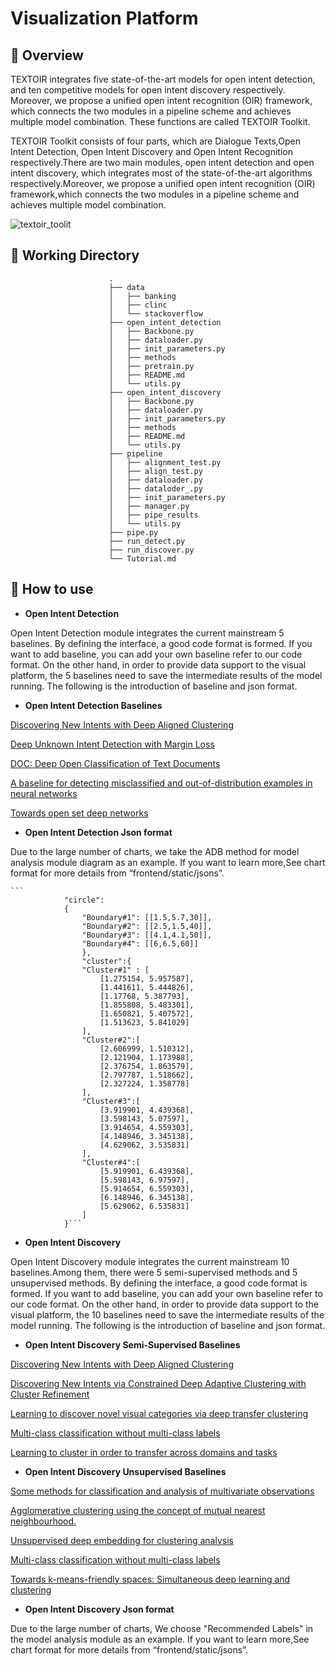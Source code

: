 # Visualization Platform

## :house_with_garden: Overview


TEXTOIR integrates five state-of-the-art models for open intent detection, and ten competitive models for open intent discovery respectively. Moreover, we propose a unified open intent recognition (OIR) framework, which connects the two modules in a pipeline scheme and achieves multiple model combination. These functions are called TEXTOIR Toolkit.

TEXTOIR Toolkit consists of four parts, which are Dialogue Texts,Open Intent Detection, Open Intent Discovery and Open Intent Recognition respectively.There are two main modules, open intent detection and open intent discovery, which integrates most of the state-of-the-art algorithms respectively.Moreover, we propose a unified open intent recognition (OIR) framework,which connects the two modules in a pipeline scheme and achieves multiple model combination.

![textoir_toolit](https://user-images.githubusercontent.com/37832030/112449266-2a54b900-8d8e-11eb-8dab-8b76ee7ae9fc.jpg)

## :tram: Working Directory

  ```
                        .
                        ├── data  
                        │   ├── banking
                        │   ├── clinc
                        │   └── stackoverflow
                        ├── open_intent_detection  
                        │   ├── Backbone.py
                        │   ├── dataloader.py
                        │   ├── init_parameters.py
                        │   ├── methods
                        │   ├── pretrain.py
                        │   ├── README.md
                        │   └── utils.py
                        ├── open_intent_discovery  
                        │   ├── Backbone.py
                        │   ├── dataloader.py
                        │   ├── init_parameters.py
                        │   ├── methods
                        │   ├── README.md
                        │   └── utils.py
                        ├── pipeline
                        │   ├── alignment_test.py
                        │   ├── align_test.py
                        │   ├── dataloader.py
                        │   ├── dataloder_.py
                        │   ├── init_parameters.py
                        │   ├── manager.py
                        │   ├── pipe_results
                        │   └── utils.py
                        ├── pipe.py
                        ├── run_detect.py 
                        ├── run_discover.py 
                        └── Tutorial.md
```

## :loudspeaker: How to use
* **Open Intent Detection**

Open Intent Detection module integrates the current mainstream 5 baselines. By defining the interface, a good code format is formed. If you want to add baseline, you can add your own baseline refer to our code format. On the other hand, in order to provide data support to the visual platform, the 5 baselines need to save the intermediate results of the model running. The following is the introduction of baseline and json format.

* **Open Intent Detection Baselines**

[Discovering New Intents with Deep Aligned Clustering](https://github.com/thuiar/DeepAligned-Clustering)

[Deep Unknown Intent Detection with Margin Loss](https://github.com/thuiar/DeepUnkID)

[DOC: Deep Open Classification of Text Documents](https://www.aclweb.org/anthology/D17-1314.pdf)

[A baseline for detecting misclassified and out-of-distribution examples in neural networks](https://arxiv.org/pdf/1610.02136.pdf)

[Towards open set deep networks](https://www.cv-foundation.org/openaccess/content_cvpr_2016/html/Bendale_Towards_Open_Set_CVPR_2016_paper.html)

* **Open Intent Detection Json format**

Due to the large number of charts, we take the ADB method for model analysis module diagram as an example. If you want to learn more,See chart format for more details from “frontend/static/jsons”.

    ```
                "circle":
                {
                    "Boundary#1": [[1.5,5.7,30]],
                    "Boundary#2": [[2.5,1.5,40]],
                    "Boundary#3": [[4.1,4.1,50]],
                    "Boundary#4": [[6,6.5,60]]
                    },
                    "cluster":{
                    "Cluster#1" : [
                        [1.275154, 5.957587],
                        [1.441611, 5.444826],
                        [1.17768, 5.387793],
                        [1.855808, 5.483301],
                        [1.650821, 5.407572],  
                        [1.513623, 5.841029]
                    ],
                    "Cluster#2":[
                        [2.606999, 1.510312],
                        [2.121904, 1.173988],
                        [2.376754, 1.863579],
                        [2.797787, 1.518662],
                        [2.327224, 1.358778]
                    ],
                    "Cluster#3":[
                        [3.919901, 4.439368],
                        [3.598143, 5.07597],
                        [3.914654, 4.559303],
                        [4.148946, 3.345138],
                        [4.629062, 3.535831]
                    ],
                    "Cluster#4":[
                        [5.919901, 6.439368],
                        [5.598143, 6.97597],
                        [5.914654, 6.559303],
                        [6.148946, 6.345138],
                        [5.629062, 6.535831]
                    ]              
                }```

* **Open Intent Discovery**

Open Intent Discovery module integrates the current mainstream 10 baselines.Among them, there were 5 semi-supervised methods and 5 unsupervised methods. By defining the interface, a good code format is formed. If you want to add baseline, you can add your own baseline refer to our code format. On the other hand, in order to provide data support to the visual platform, the 10 baselines need to save the intermediate results of the model running. The following is the introduction of baseline and json format.

* **Open Intent Discovery Semi-Supervised Baselines**

[Discovering New Intents with Deep Aligned Clustering](https://github.com/thuiar/DeepAligned-Clustering)

[Discovering New Intents via Constrained Deep Adaptive Clustering with Cluster Refinement](https://github.com/thuiar/CDAC-plus)

[Learning to discover novel visual categories via deep transfer clustering](https://openaccess.thecvf.com/content_ICCV_2019/papers/Han_Learning_to_Discover_Novel_Visual_Categories_via_Deep_Transfer_Clustering_ICCV_2019_paper.pdf)

[Multi-class classification without multi-class labels](https://arxiv.org/pdf/1901.00544.pdf)

[Learning to cluster in order to transfer across domains and tasks](https://arxiv.org/pdf/1711.10125.pdf)

* **Open Intent Discovery Unsupervised Baselines**

[Some methods for classification and analysis of multivariate observations](https://www.cs.cmu.edu/~bhiksha/courses/mlsp.fall2010/class14/macqueen.pdf)

[Agglomerative clustering using the concept of mutual nearest neighbourhood.](https://www.sciencedirect.com/science/article/abs/pii/0031320378900183)

[Unsupervised deep embedding for clustering analysis](http://proceedings.mlr.press/v48/xieb16.pdf)

[Multi-class classification without multi-class labels](https://arxiv.org/pdf/1901.00544.pdf)

[Towards k-means-friendly spaces: Simultaneous deep learning and clustering](http://proceedings.mlr.press/v70/yang17b/yang17b.pdf)

* **Open Intent Discovery Json format**

Due to the large number of charts, We choose "Recommended Labels" in the model analysis module as an example. If you want to learn more,See chart format for more details from “frontend/static/jsons”.












